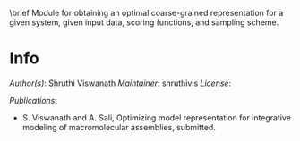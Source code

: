 \brief Module for obtaining an optimal coarse-grained representation for a given system, given input data, scoring functions, and sampling scheme.



# Info

_Author(s)_: Shruthi Viswanath
_Maintainer_: shruthivis
_License_: 

_Publications_:
- S. Viswanath and A. Sali, Optimizing model representation for integrative modeling of macromolecular assemblies, submitted. 
